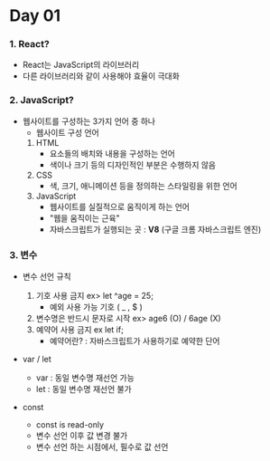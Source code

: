 # Day 01

### 1. React?
* React는 JavaScript의 라이브러리
* 다른 라이브러리와 같이 사용해야 효율이 극대화

### 2. JavaScript?
* 웹사이트를 구성하는 3가지 언어 중 하나
    * 웹사이트 구성 언어
    1. HTML
        * 요소들의 배치와 내용을 구성하는 언어
        * 색이나 크기 등의 디자인적인 부분은 수행하지 않음
    2. CSS
        * 색, 크기, 애니메이션 등을 정의하는 스타일링을 위한 언어
    3. JavaScript
        * 웹사이트를 실질적으로 움직이게 하는 언어
        * "웹을 움직이는 근육"
        * 자바스크립트가 실행되는 곳 : **V8** (구글 크롬 자바스크립트 엔진)

### 3. 변수
* 변수 선언 규칙
    1. 기호 사용 금지 ex> let ^age = 25;
        * 예외 사용 가능 기호 ( _ , $ )
    2. 변수명은 반드시 문자로 시작 ex> age6 (O) / 6age (X)
    3. 예약어 사용 금지 ex let if;
        * 예약어란? : 자바스크립트가 사용하기로 예약한 단어

* var / let
    * var : 동일 변수명 재선언 가능
    * let : 동일 변수명 재선언 불가

* const
    * const is read-only
    * 변수 선언 이후 값 변경 불가
    * 변수 선언 하는 시점에서, 필수로 값 선언